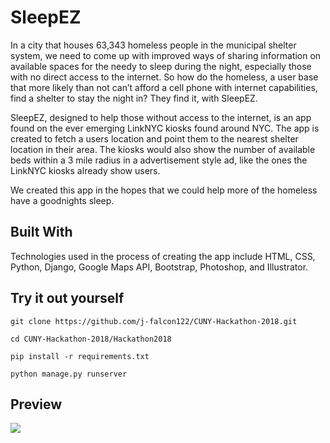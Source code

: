 # SleepEZ 

In a city that houses 63,343 homeless people in the municipal shelter system, we need to come up with improved ways of sharing information on available spaces for the needy to sleep during the night, especially those with no direct access to the internet. So how do the homeless, a user base that more likely than not can’t afford a cell phone with internet capabilities, find a shelter to stay the night in? They find it, with SleepEZ.


SleepEZ, designed to help those without access to the internet, is an app found on the ever emerging LinkNYC kiosks found around NYC. The app is created to fetch a users location and point them to the nearest shelter location in their area. The kiosks would also show the number of available beds within a 3 mile radius in a advertisement style ad, like the ones the LinkNYC kiosks already show users. 


We created this app in the hopes that we could help more of the homeless have a goodnights sleep.

## Built With 

Technologies used in the process of creating the app include HTML, CSS, Python, Django, Google Maps API, Bootstrap, Photoshop, and Illustrator.

## Try it out yourself

`git clone https://github.com/j-falcon122/CUNY-Hackathon-2018.git`

`cd CUNY-Hackathon-2018/Hackathon2018`

`pip install -r requirements.txt`

`python manage.py runserver`

## Preview 

<img src="https://user-images.githubusercontent.com/23161228/39408392-7f9ad064-4ba3-11e8-80ee-a799aa094b40.png">
